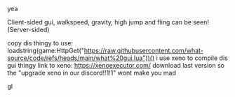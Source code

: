 yea

Client-sided gui, walkspeed, gravity, high jump and fling can be seen! (Server-sided)


copy dis thingy to use: loadstring(game:HttpGet("https://raw.githubusercontent.com/what-source/code/refs/heads/main/what%20gui.lua"))()
i use xeno to compile dis gui thingy
link to xeno: https://xenoexecutor.com/
download last version so the "upgrade xeno in our discord!!1!1" wont make you mad

gl
